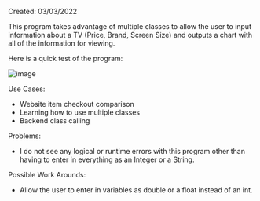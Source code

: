 Created: 03/03/2022

This program takes advantage of multiple classes to allow the user to input information about a TV (Price, Brand, Screen Size) and outputs a chart with all of the information for viewing. 

Here is a quick test of the program: 

![image](https://user-images.githubusercontent.com/104415326/167366878-6893ce5c-af92-489e-81d4-758e7256f8c1.png)

Use Cases: 

 - Website item checkout comparison
 - Learning how to use multiple classes
 - Backend class calling

Problems: 

 - I do not see any logical or runtime errors with this program other than having to enter in everything as an Integer or a String. 

Possible Work Arounds:

 - Allow the user to enter in variables as double or a float instead of an int. 
